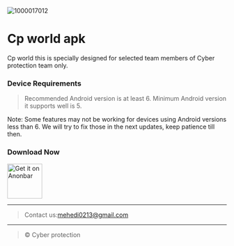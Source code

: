 ![1000017012](https://github.com/cp-info/Cp-training-app/assets/158504182/ddb03bb6-05ae-4822-8c44-a2790f41b6e7)

# Cp world apk
Cp world this is specially designed for selected team members of Cyber ​​protection team only.

### Device Requirements
> Recommended Android version is at least 6. Minimum Android version it supports well is 5.

Note: Some features may not be working for devices using Android versions less than 6. We will try to fix those in the next updates, keep patience till then.

### Download Now

<!-- Click the download button to download latest release app. -->
[<img src="https://freepngimg.com/thumb/download_now_button/25800-4-download-now-button-blue.png"
     alt="Get it on Anonbar"
     height="80">](https://github.com/cp-info/Cp-training-app/releases/download/Cp/Cp.training.apk)
<!-- BEGIN LATEST DOWNLOAD BUTTON -->
----------------------------------------

> Contact us:mehedi0213@gmail.com 

----------------------------------------

> © Cyber protection
